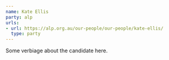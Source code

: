 ```yaml
---
name: Kate Ellis
party: alp
urls:
- url: https://alp.org.au/our-people/our-people/kate-ellis/
  type: party
---
```

Some verbiage about the candidate here.
